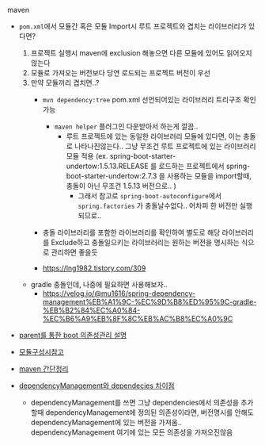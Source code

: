 maven
- `pom.xml`에서 모듈간 혹은 모듈 Import시 루트 프로젝트와 겹치는 라이브러리가 있다면?
  1. 프로젝트 실행시 maven에 exclusion 해놓으면 다른 모듈에 있어도 읽어오지않는다
  2. 모듈로 가져오는 버전보다 당연 로드되는 프로젝트 버전이 우선
  3. 만약 모듈끼리 겹치면..?
      - `mvn dependency:tree` pom.xml 선언되어있는 라이브러리 트리구조 확인가능
        - `maven helper` 플러그인 다운받아서 하는게 깔끔..
          - 루트 프로젝트에 있는 동일한 라이브러리 모듈에 있다면, 이는 충돌로 나타나진않는다.. 그냥 무조건 루트 프로젝트에 있는 라이브러리 모듈 적용 (ex. spring-boot-starter-undertow:1.5.13.RELEASE 를 로드하는 프로젝트에서 spring-boot-starter-undertow:2.7.3 을 사용하는 모듈을 import할때, 충돌이 아닌 무조건 1.5.13 버전으로.. )
            - 그래서 참고로 `spring-boot-autoconfigure`에서 `spring.factories` 가 충돌날수없다.. 어차피 한 버전만 실행되므로..
      - 충돌 라이브러리를 포함한 라이브러리를 확인하여 별도로 해당 라이브러리를 Exclude하고 충돌일으키는 라이브러리는 원하는 버전을 명시하는 식으로 관리하면 좋을듯
      
      - https://lng1982.tistory.com/309

   - gradle 충돌인데, 나중에 필요하면 사용해보자..
     - https://velog.io/@mu1616/spring-dependency-management%EB%A1%9C-%EC%9D%B8%ED%95%9C-gradle-%EB%B2%84%EC%A0%84-%EC%B6%A9%EB%8F%8C%EB%AC%B8%EC%A0%9C

- [parent를 통한 boot 의존성관리 설명](https://recordsoflife.tistory.com/393)
- [모듈구성시참고](https://eblo.tistory.com/144)
- [maven 간단정리](https://thalals.tistory.com/345)
- [dependencyManagement와 dependecies 차이점](https://darkstart.tistory.com/238)
  - dependencyManagement를 쓰면 그냥 dependencies에서 의존성을 추가할때 dependencyManagement에 정의된 의존성이라면, 버전명시를 안해도 dependencyManagement에 있는 버전을 가져옴.. dependencyManagement 여기에 있는 모든 의존성을 가져오진않음
